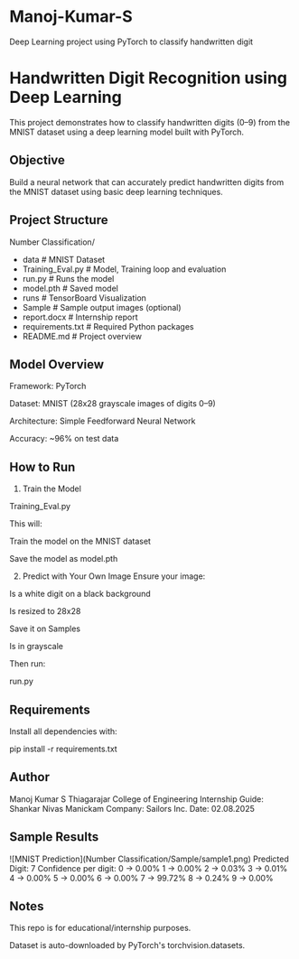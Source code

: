 # Manoj-Kumar-S
Deep Learning project using PyTorch to classify handwritten digit

# Handwritten Digit Recognition using Deep Learning

This project demonstrates how to classify handwritten digits (0–9) from the MNIST dataset using a deep learning model built with PyTorch.

## Objective
Build a neural network that can accurately predict handwritten digits from the MNIST dataset using basic deep learning techniques.

## Project Structure
Number Classification/
- data # MNIST Dataset
- Training_Eval.py # Model, Training loop and evaluation
- run.py # Runs the model
- model.pth # Saved model
- runs # TensorBoard Visualization
- Sample # Sample output images (optional)
- report.docx # Internship report
- requirements.txt # Required Python packages
- README.md # Project overview

## Model Overview
Framework: PyTorch

Dataset: MNIST (28x28 grayscale images of digits 0–9)

Architecture: Simple Feedforward Neural Network

Accuracy: ~96% on test data

## How to Run
1. Train the Model

Training_Eval.py

This will:

Train the model on the MNIST dataset

Save the model as model.pth

2. Predict with Your Own Image
Ensure your image:

Is a white digit on a black background

Is resized to 28x28

Save it on Samples

Is in grayscale

Then run:

run.py 

## Requirements

Install all dependencies with:

pip install -r requirements.txt

## Author
Manoj Kumar S
Thiagarajar College of Engineering
Internship Guide: Shankar Nivas Manickam
Company: Sailors Inc.
Date: 02.08.2025

## Sample Results
![MNIST Prediction](Number Classification/Sample/sample1.png)
Predicted Digit: 7
Confidence per digit:
 0 -> 0.00%
 1 -> 0.00%
 2 -> 0.03%
 3 -> 0.01%
 4 -> 0.00%
 5 -> 0.00%
 6 -> 0.00%
 7 -> 99.72%
 8 -> 0.24%
 9 -> 0.00%
 
## Notes

This repo is for educational/internship purposes.

Dataset is auto-downloaded by PyTorch's torchvision.datasets.

